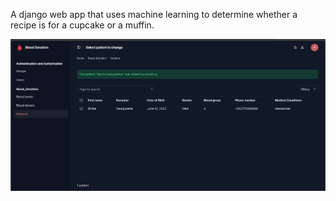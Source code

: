 A django web app that uses machine learning to determine whether a recipe is for a cupcake or a muffin.

<img src="https://github.com/divinesaun/blood_donation/blob/main/screenshot.png">
